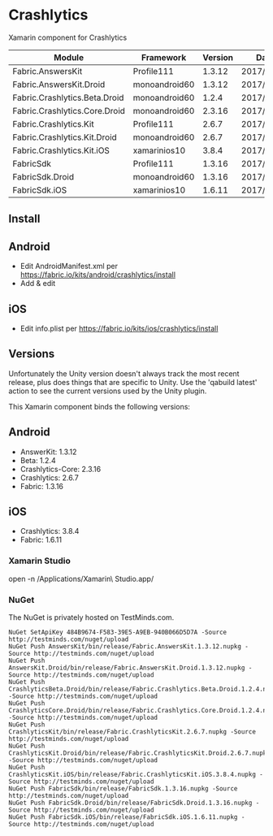 # Crashlytics
Xamarin component for Crashlytics

| Module                        | Framework     | Version | Date |
|-------------------------------|---------------|---------|------|
| Fabric.AnswersKit             | Profile111    | 1.3.12  | 2017/07/29 |
| Fabric.AnswersKit.Droid       | monoandroid60 | 1.3.12  | 2017/07/29 |
| Fabric.Crashlytics.Beta.Droid | monoandroid60 | 1.2.4   | 2017/07/29 |
| Fabric.Crashlytics.Core.Droid | monoandroid60 | 2.3.16  | 2017/07/29 |
| Fabric.Crashlytics.Kit        | Profile111    | 2.6.7   | 2017/07/29 |
| Fabric.Crashlytics.Kit.Droid  | monoandroid60 | 2.6.7   | 2017/07/29 |
| Fabric.Crashlytics.Kit.iOS    | xamarinios10  | 3.8.4   | 2017/07/29 |
| FabricSdk                     | Profile111    | 1.3.16  | 2017/07/29 |
| FabricSdk.Droid               | monoandroid60 | 1.3.16  | 2017/07/29 |
| FabricSdk.iOS                 | xamarinios10  | 1.6.11  | 2017/07/29 |

Install
-------

## Android

- Edit AndroidManifest.xml per https://fabric.io/kits/android/crashlytics/install
- Add & edit

## iOS

- Edit info.plist per https://fabric.io/kits/ios/crashlytics/install

Versions
--------

Unfortunately the Unity version doesn't always track the most recent release, plus does things that are specific to Unity.  Use the 'qabuild latest' action to see the current versions used by the Unity plugin.

This Xamarin component binds the following versions:

## Android

- AnswerKit: 1.3.12
- Beta: 1.2.4
- Crashlytics-Core: 2.3.16
- Crashlytics: 2.6.7
- Fabric: 1.3.16

## iOS

- Crashlytics: 3.8.4
- Fabric: 1.6.11

### Xamarin Studio


open -n /Applications/Xamarin\ Studio.app/

### NuGet
The NuGet is privately hosted on TestMinds.com.

	NuGet SetApiKey 484B9674-F583-39E5-A9EB-940B066D5D7A -Source http://testminds.com/nuget/upload
    NuGet Push AnswersKit/bin/release/Fabric.AnswersKit.1.3.12.nupkg -Source http://testminds.com/nuget/upload
    NuGet Push AnswersKit.Droid/bin/release/Fabric.AnswersKit.Droid.1.3.12.nupkg -Source http://testminds.com/nuget/upload
    NuGet Push CrashlyticsBeta.Droid/bin/release/Fabric.Crashlytics.Beta.Droid.1.2.4.nupkg -Source http://testminds.com/nuget/upload
    NuGet Push CrashlyticsCore.Droid/bin/release/Fabric.Crashlytics.Core.Droid.1.2.4.nupkg -Source http://testminds.com/nuget/upload
    NuGet Push CrashlyticsKit/bin/release/Fabric.CrashlyticsKit.2.6.7.nupkg -Source http://testminds.com/nuget/upload
    NuGet Push CrashlyticsKit.Droid/bin/release/Fabric.CrashlyticsKit.Droid.2.6.7.nupkg -Source http://testminds.com/nuget/upload
    NuGet Push CrashlyticsKit.iOS/bin/release/Fabric.CrashlyticsKit.iOS.3.8.4.nupkg -Source http://testminds.com/nuget/upload
    NuGet Push FabricSdk/bin/release/FabricSdk.1.3.16.nupkg -Source http://testminds.com/nuget/upload
    NuGet Push FabricSdk.Droid/bin/release/FabricSdk.Droid.1.3.16.nupkg -Source http://testminds.com/nuget/upload
    NuGet Push FabricSdk.iOS/bin/release/FabricSdk.iOS.1.6.11.nupkg -Source http://testminds.com/nuget/upload
